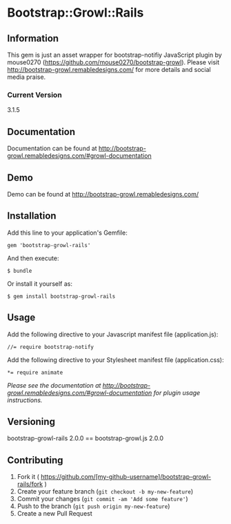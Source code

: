# Bootstrap::Growl::Rails

## Information

This gem is just an asset wrapper for bootstrap-notifiy JavaScript plugin by mouse0270 (https://github.com/mouse0270/bootstrap-growl). Please visit http://bootstrap-growl.remabledesigns.com/ for more details and social media praise.

### Current Version

3.1.5

## Documentation

Documentation can be found at http://bootstrap-growl.remabledesigns.com/#growl-documentation

## Demo

Demo can be found at http://bootstrap-growl.remabledesigns.com/

## Installation

Add this line to your application's Gemfile:

    gem 'bootstrap-growl-rails'

And then execute:

    $ bundle

Or install it yourself as:

    $ gem install bootstrap-growl-rails

## Usage

Add the following directive to your Javascript manifest file (application.js):

    //= require bootstrap-notify

Add the following directive to your Stylesheet manifest file (application.css):

    *= require animate

*Please see the documentation at http://bootstrap-growl.remabledesigns.com/#growl-documentation for plugin usage instructions.*

## Versioning

bootstrap-growl-rails 2.0.0 == bootstrap-growl.js 2.0.0

## Contributing

1. Fork it ( https://github.com/[my-github-username]/bootstrap-growl-rails/fork )
2. Create your feature branch (`git checkout -b my-new-feature`)
3. Commit your changes (`git commit -am 'Add some feature'`)
4. Push to the branch (`git push origin my-new-feature`)
5. Create a new Pull Request
